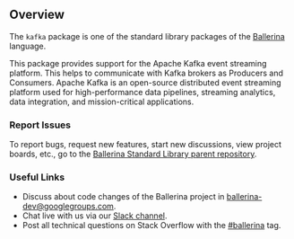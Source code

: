 ## Overview

The `kafka` package is one of the standard library packages of the [Ballerina](https://ballerina.io/) language.

This package provides support for the Apache Kafka event streaming platform. This helps to communicate with Kafka brokers as Producers and Consumers. Apache Kafka is an open-source distributed event streaming platform used for high-performance data pipelines, streaming analytics, data integration, and mission-critical applications.  

### Report Issues

To report bugs, request new features, start new discussions, view project boards, etc., go to the [Ballerina
Standard Library parent repository](https://github.com/ballerina-platform/ballerina-standard-library).

### Useful Links

- Discuss about code changes of the Ballerina project in [ballerina-dev@googlegroups.com](mailto:ballerina-dev@googlegroups.com).
- Chat live with us via our [Slack channel](https://ballerina.io/community/slack/).
- Post all technical questions on Stack Overflow with the [#ballerina](https://stackoverflow.com/questions/tagged/ballerina) tag.
